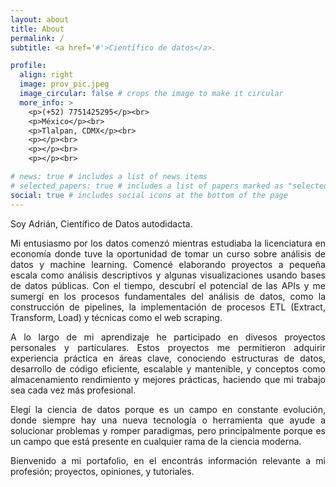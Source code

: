 ```yaml
---
layout: about
title: About
permalink: /
subtitle: <a href='#'>Científico de datos</a>.

profile:
  align: right
  image: prov_pic.jpeg
  image_circular: false # crops the image to make it circular
  more_info: >
    <p>(+52) 7751425295</p><br>
    <p>México</p><br>
    <p>Tlalpan, CDMX</p><br>
    <p></p><br>
    <p></p><br>
    <p></p><br>

# news: true # includes a list of news items
# selected_papers: true # includes a list of papers marked as "selected={true}"
social: true # includes social icons at the bottom of the page
---
```


Soy Adrián, Científico de Datos autodidacta.

<p style='text-align: justify;'> Mi entusiasmo por los datos comenzó mientras estudiaba la licenciatura en economía donde tuve la oportunidad de tomar un curso sobre análisis de datos y machine learning. Comencé elaborando proyectos a pequeña escala como análisis descriptivos y algunas visualizaciones usando bases de datos públicas. Con el tiempo, descubrí el potencial de las APIs y me sumergí en los procesos fundamentales del análisis de datos, como la construcción de pipelines, la implementación de procesos ETL (Extract, Transform, Load) y técnicas como el web scraping.<p>

<p style='text-align: justify;'> A lo largo de mi aprendizaje he participado en divesos proyectos personales y particulares. Estos proyectos me permitieron adquirir experiencia práctica en áreas clave, conociendo estructuras de datos, desarrollo de código eficiente, escalable y mantenible, y conceptos como almacenamiento rendimiento y mejores prácticas, haciendo que mi trabajo sea cada vez más profesional.<p>

<p style='text-align: justify;'> Elegí la ciencia de datos porque es un campo en constante evolución, donde siempre hay una nueva tecnología o herramienta que ayude a solucionar problemas y romper paradigmas, pero principalmente porque es un campo que está presente en cualquier rama de la ciencia moderna.<p>

<p style='text-align: justify;'> Bienvenido a mi portafolio, en el encontrás información relevante a mi profesión; proyectos, opiniones, y tutoriales.<p>

<!-- Write your biography here. Tell the world about yourself. Link to your favorite [subreddit](http://reddit.com). You can put a picture in, too. The code is already in, just name your picture `prof_pic.jpg` and put it in the `img/` folder.

Put your address / P.O. box / other info right below your picture. You can also disable any of these elements by editing `profile` property of the YAML header of your `_pages/about.md`. Edit `_bibliography/papers.bib` and Jekyll will render your [publications page](/al-folio/publications/) automatically.

Link to your social media connections, too. This theme is set up to use [Font Awesome icons](https://fontawesome.com/) and [Academicons](https://jpswalsh.github.io/academicons/), like the ones below. Add your Facebook, Twitter, LinkedIn, Google Scholar, or just disable all of them. -->
